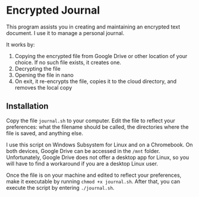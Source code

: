 # Encrypted Journal

This program assists you in creating and maintaining an encrypted text document. I use it to manage a personal journal.

It works by:
1. Copying the encrypted file from Google Drive or other location of your choice. If no such file exists, it creates one.
2. Decrypting the file
3. Opening the file in nano
4. On exit, it re-encrypts the file, copies it to the cloud directory, and removes the local copy

## Installation

Copy the file `journal.sh` to your computer. Edit the file to reflect your preferences: what the filename should be called, the directories where the file is saved, and anything else. 

I use this script on Windows Subsystem for Linux and on a Chromebook. On both devices, Google Drive can be accessed in the `/mnt` folder. Unfortunately, Google Drive does not offer a desktop app for Linux, so you will have to find a workaround if you are a desktop Linux user.

Once the file is on your machine and edited to reflect your preferences, make it executable by running `chmod +x journal.sh`. After that, you can execute the script by entering `./journal.sh`.
